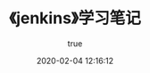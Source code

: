 ﻿---
pageComponent:
  name: Catalogue
  data:
    path: 《jenkins》学习笔记
    imgUrl: /img/jenkins.png
    description: 本章内容是博主的jenkins学习笔记，非教程文档，请以官方文档为准。
title: 《jenkins》学习笔记
date: 2020-02-04 12:16:12
permalink: /note/jenkins/
article: false
comment: false
editLink: false
author:
  name: lzq70112
  link: https://github.com/lzq70112
---
